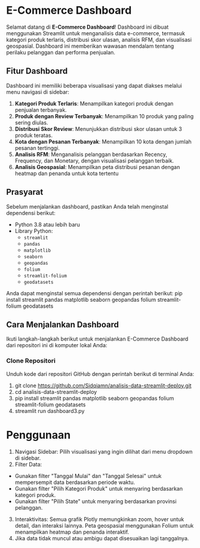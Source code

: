 # E-Commerce Dashboard

Selamat datang di **E-Commerce Dashboard**! Dashboard ini dibuat menggunakan Streamlit untuk menganalisis data e-commerce, termasuk kategori produk terlaris, distribusi skor ulasan, analisis RFM, dan visualisasi geospasial. Dashboard ini memberikan wawasan mendalam tentang perilaku pelanggan dan performa penjualan.

## Fitur Dashboard

Dashboard ini memiliki beberapa visualisasi yang dapat diakses melalui menu navigasi di sidebar:

1. **Kategori Produk Terlaris**: Menampilkan kategori produk dengan penjualan terbanyak.
2. **Produk dengan Review Terbanyak**: Menampilkan 10 produk yang paling sering diulas.
3. **Distribusi Skor Review**: Menunjukkan distribusi skor ulasan untuk 3 produk teratas.
4. **Kota dengan Pesanan Terbanyak**: Menampilkan 10 kota dengan jumlah pesanan tertinggi.
5. **Analisis RFM**: Menganalisis pelanggan berdasarkan Recency, Frequency, dan Monetary, dengan visualisasi pelanggan terbaik.
6. **Analisis Geospasial**: Menampilkan peta distribusi pesanan dengan heatmap dan penanda untuk kota tertentu

## Prasyarat

Sebelum menjalankan dashboard, pastikan Anda telah menginstal dependensi berikut:

- Python 3.8 atau lebih baru
- Library Python:
  - `streamlit`
  - `pandas`
  - `matplotlib`
  - `seaborn`
  - `geopandas`
  - `folium`
  - `streamlit-folium`
  - `geodatasets`

Anda dapat menginstal semua dependensi dengan perintah berikut:
pip install streamlit pandas matplotlib seaborn geopandas folium streamlit-folium geodatasets

## Cara Menjalankan Dashboard

Ikuti langkah-langkah berikut untuk menjalankan E-Commerce Dashboard dari repositori ini di komputer lokal Anda:

### Clone Repositori

Unduh kode dari repositori GitHub dengan perintah berikut di terminal Anda:

1. git clone https://github.com/Sidqiamn/analisis-data-streamlit-deploy.git
2. cd analisis-data-streamlit-deploy
3. pip install streamlit pandas matplotlib seaborn geopandas folium streamlit-folium geodatasets
4. streamlit run dashboard3.py

# Penggunaan 
1. Navigasi Sidebar: Pilih visualisasi yang ingin dilihat dari menu dropdown di sidebar.
2. Filter Data:
  - Gunakan filter "Tanggal Mulai" dan "Tanggal Selesai" untuk mempersempit data berdasarkan periode waktu.
  - Gunakan filter "Pilih Kategori Produk" untuk menyaring berdasarkan kategori produk.
  - Gunakan filter "Pilih State" untuk menyaring berdasarkan provinsi pelanggan.
3. Interaktivitas: Semua grafik Plotly memungkinkan zoom, hover untuk detail, dan interaksi lainnya. Peta       geospasial menggunakan Folium untuk menampilkan heatmap dan penanda interaktif.
4. Jika data tidak muncul atau ambigu dapat disesuaikan lagi tanggalnya.
